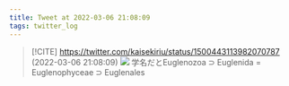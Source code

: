 ```yaml
---
title: Tweet at 2022-03-06 21:08:09
tags: twitter_log
---
```


> [!CITE] https://twitter.com/kaisekiriu/status/1500443113982070787 (2022-03-06 21:08:09)
> ![](https://twitter.com/kaisekiriu/status/1500443113982070787)
> 学名だとEuglenozoa ⊃ Euglenida = Euglenophyceae ⊃ Euglenales
